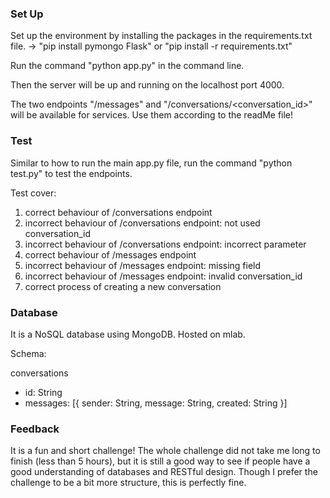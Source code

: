 ### Set Up

Set up the environment by installing the packages in the requirements.txt file.
-> "pip install pymongo Flask" or "pip install -r requirements.txt"

Run the command "python app.py" in the command line. 

Then the server will be up and running on the localhost port 4000. 

The two endpoints "/messages" and "/conversations/<conversation_id>" will be available for services. Use them according to the readMe file!


### Test

Similar to how to run the main app.py file, run the command "python test.py" to test the endpoints.

Test cover:
1) correct behaviour of /conversations endpoint
2) incorrect behaviour of /conversations endpoint: not used conversation_id
3) incorrect behaviour of /conversations endpoint: incorrect parameter
4) correct behaviour of /messages endpoint
5) incorrect behaviour of /messages endpoint: missing field
6) incorrect behaviour of /messages endpoint: invalid conversation_id
7) correct process of creating a new conversation


### Database

It is a NoSQL database using MongoDB. Hosted on mlab.

Schema:

conversations
- id: String
- messages: [{
	sender: String,
	message: String,
	created: String
}]


### Feedback

It is a fun and short challenge! The whole challenge did not take me long to finish (less than 5 hours), but it is still a good way to see if people have a good understanding of databases and RESTful design. Though I prefer the challenge to be a bit more structure, this is perfectly fine.

